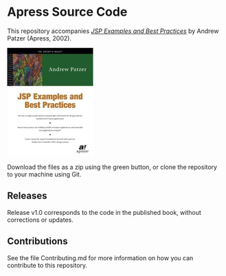 # Apress Source Code

This repository accompanies [*JSP Examples and Best Practices*](http://www.apress.com/9781590590201) by Andrew Patzer (Apress, 2002).

![Cover image](9781590590201.jpg)

Download the files as a zip using the green button, or clone the repository to your machine using Git.

## Releases

Release v1.0 corresponds to the code in the published book, without corrections or updates.

## Contributions

See the file Contributing.md for more information on how you can contribute to this repository.
